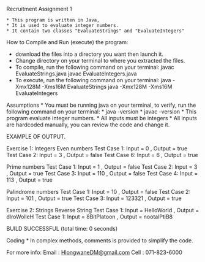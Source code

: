 Recruitment Assignment 1

	* This program is written in Java,
	* It is used to evaluate integer numbers.
	* It contain two classes "EvaluateStrings" and "EvaluateIntegers"
	
How to Compile and Run (execute) the program:
* download the files into a directory you want then launch it.
* Change directory on your terminal to where you extracted the files.
* To compile, run the following command on your terminal:
	javac EvaluateStrings.java
	javac EvaluateIntegers.java
* To execute, run the following command on your terminal:
	java -Xmx128M -Xms16M EvaluateStrings
	java -Xmx128M -Xms16M EvaluateIntegers
	
Assumptions
	* You must be running java on your terminal, to verify,  run the following command on your terminal:
		* java -version
		* javac -version
	* This program evaluate integer numbers.
	* All inputs must be integers
	* All inputs are hardcoded manually, you can review the code and change it.

EXAMPLE OF OUTPUT.

Exercise 1: Integers
Even numbers
Test Case 1: Input = 0 , Output = true
Test Case 2: Input = 3 , Output = false
Test Case 6: Input = 6 , Output = true

Prime numbers
Test Case 1: Input = 1 , Output = false
Test Case 2: Input = 3 , Output = true
Test Case 3: Input = 110 , Output = false
Test Case 4: Input = 113 , Output = true

Palindrome numbers
Test Case 1: Input = 10 , Output = false
Test Case 2: Input = 101 , Output = true
Test Case 3: Input = 123321 , Output = true




Exercise 2: Strings
Reverse String
Test Case 1: Input = HelloWorld , Output = dlroWolleH
Test Case 1: Input = 8BitPlatoon , Output = nootalPtiB8

BUILD SUCCESSFUL (total time: 0 seconds)



Coding * In complex methods, comments is provided to simplify the code.
   
For more info:
Email : HlongwaneDM@gmail.com
Cell : 071-823-6000
